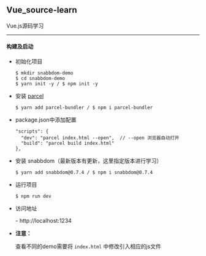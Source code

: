 ## Vue_source-learn

Vue.js源码学习

----



#### 构建及启动

- 初始化项目
  
  ```
  $ mkdir snabbdom-demo
  $ cd snabbdom-demo
  $ yarn init -y / $ npm init -y
  ```

- 安装 [parcel](https://parceljs.org/)

  ```
  $ yarn add parcel-bundler / $ npm i parcel-bundler
  ```

- package.json中添加配置

  ```
  "scripts": {
    "dev": "parcel index.html --open",  // --open 浏览器自动打开
    "build": "parcel build index.html"
  },
  ```

- 安装 snabbdom（最新版本有更新，这里指定版本进行学习）

  ```
  $ yarn add snabbdom@0.7.4 / $ npm i snabbdom@0.7.4
  ```

- 运行项目

  ```
  $ npm run dev
  ```

- 访问地址

  \- http://localhost:1234

- **注意：**

  查看不同的demo需要将 `index.html` 中修改引入相应的js文件

